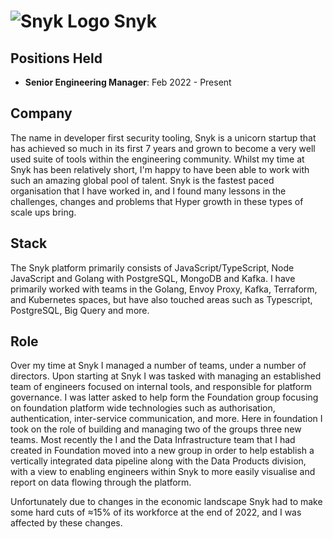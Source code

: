 # ![Snyk Logo](https://pbs.twimg.com/profile_images/1546892102717493248/o9Ha4bVC_400x400.jpg) Snyk

## Positions Held
* __Senior Engineering Manager__: Feb 2022 - Present

## Company
The name in developer first security tooling, Snyk is a unicorn startup that has achieved so much in its first 7 years and grown to become a very well used suite of tools within the engineering community.
Whilst my time at Snyk has been relatively short, I'm happy to have been able to work with such an amazing global pool of talent.
Snyk is the fastest paced organisation that I have worked in, and I found many lessons in the challenges, changes and problems that Hyper growth in these types of scale ups bring.

## Stack
The Snyk platform primarily consists of JavaScript/TypeScript, Node JavaScript and Golang with PostgreSQL, MongoDB and Kafka. I have primarily worked with teams in the Golang, Envoy Proxy, Kafka, Terraform, and Kubernetes spaces, but have also touched areas such as Typescript, PostgreSQL, Big Query and more.

## Role
Over my time at  Snyk I managed a number of teams, under a number of directors.
Upon starting at Snyk I was tasked with managing an established team of engineers focused on internal tools, and responsible for platform governance.
I was latter asked to help form the Foundation group focusing on foundation platform wide technologies such as authorisation, authentication, inter-service communication, and more. Here in foundation I took on the role of building and managing two of the groups three new teams.
Most recently the I and the Data Infrastructure team that I had created in Foundation moved into a new group in order to help establish a vertically integrated data pipeline along with the Data Products division, with a view to enabling engineers within Snyk to more easily visualise and report on data flowing through the platform.

Unfortunately due to changes in the economic landscape Snyk had to make some hard cuts of ≈15% of its workforce at the end of 2022, and I was affected by these changes.